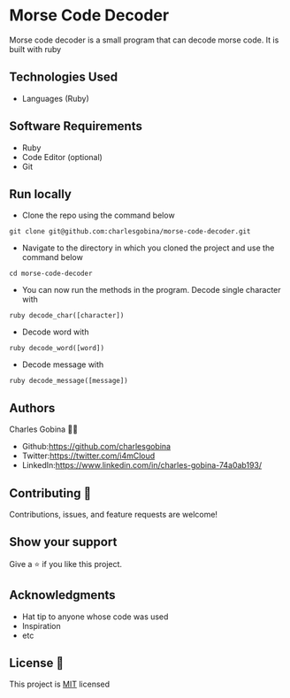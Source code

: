# Morse Code Decoder
Morse code decoder is a small program that can decode morse code.
It is built with ruby

## Technologies Used
* Languages (Ruby)


## Software Requirements
* Ruby
* Code Editor (optional)
* Git

## Run locally
* Clone the repo using the command below

```
git clone git@github.com:charlesgobina/morse-code-decoder.git
```

* Navigate to the directory in which you cloned the project and use the command below

```
cd morse-code-decoder
```

* You can now run the methods in the program. Decode single character with

```
ruby decode_char([character])
```

* Decode word with

```
ruby decode_word([word])
```

* Decode message with

```
ruby decode_message([message])
```

## Authors
Charles Gobina :student: 
* Github:https://github.com/charlesgobina 
* Twitter:https://twitter.com/i4mCloud
* LinkedIn:https://www.linkedin.com/in/charles-gobina-74a0ab193/

## Contributing :handshake:
Contributions, issues, and feature requests are welcome!

## Show your support
Give a 	:star: if you like this project.

## Acknowledgments
* Hat tip to anyone whose code was used
* Inspiration
* etc

## License :memo:
This project is [MIT](https://github.com/microverseinc/readme-template/blob/master/MIT.md) licensed